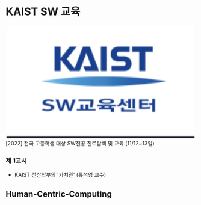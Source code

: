 <h1>KAIST SW 교육</h1>

<div align=center> 
  <img src = "./img/sw.png" width="500" height="300"> 
</div>
[2022] 전국 고등학생 대상 SW전공 진로탐색 및 교육 (11/12~13일)

<br>

### 제 1교시 

 - KAIST 전산학부의 '가치관' (류석영 교수)

 <h2>Human-Centric-Computing</h2>
<br>
